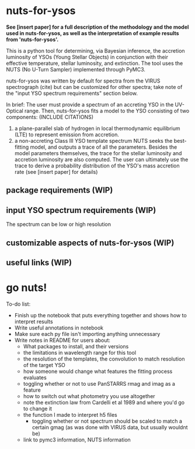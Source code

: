 # nuts-for-ysos
**See [insert paper] for a full description of the methodology and the model used in nuts-for-ysos, as well as the interpretation of example results from 'nuts-for-ysos'.** 

This is a python tool for determining, via Bayesian inference, the accretion luminosity of YSOs (Young Stellar Objects) in conjunction with their effective temperature, stellar luminosity, and extinction. The tool uses the NUTS (No U-Turn Sampler) implemented through PyMC3. 

nuts-for-ysos was written by default for spectra from the VIRUS spectrograph (cite) but can be customized for other spectra; take note of the "input YSO spectrum requirements" section below.

In brief:
The user must provide a spectrum of an accreting YSO in the UV-Optical range. Then, nuts-for-ysos fits a model to the YSO consisting of two components: (INCLUDE CITATIONS)
  1. a plane-parallel slab of hydrogen in local thermodynamic equilibrium (LTE) to represent emission from accretion.
  2. a non-accreting Class III YSO template spectrum
NUTS seeks the best-fitting model, and outputs a trace of all the parameters. Besides the model parameters themselves, the trace for the stellar luminosity and accretion luminosity are also computed. The user can ultimately use the trace to derive a probability distribution of the YSO's mass accretion rate (see [insert paper] for details)

## package requirements (WIP)

## input YSO spectrum requirements (WIP)
The spectrum can be low or high resolution

## customizable aspects of nuts-for-ysos (WIP)

## useful links (WIP)

# go nuts!

To-do list:
- Finish up the notebook that puts everything together and shows how to interpret results
- Write useful annotations in notebook
- Make sure each py file isn't importing anything unnecessary
- Write notes in README for users about:
  - What packages to install, and their versions
  - the limitations in wavelength range for this tool
  - the resolution of the templates, the convolution to match resolution of the target YSO
  - how someone would change what features the fitting process evaluates
  - toggling whether or not to use PanSTARRS rmag and imag as a feature
  - how to switch out what photometry you use altogether
  - note the extinction law from Cardelli et al 1989 and where you'd go to change it
  - the function I made to interpret h5 files
    - toggling whether or not spectrum should be scaled to match a certain gmag (as was done with VIRUS data, but usually wouldnt be)
  - link to pymc3 information, NUTS information
